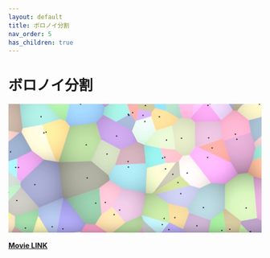 ```yaml
---
layout: default
title: ボロノイ分割
nav_order: 5
has_children: true
---
```


# ボロノイ分割

<img src="./assets/voronoi.jpg" alt="hi" class="inline"/>

[**Movie LINK**](https://youtu.be/VXfQgc7VzzQ)
